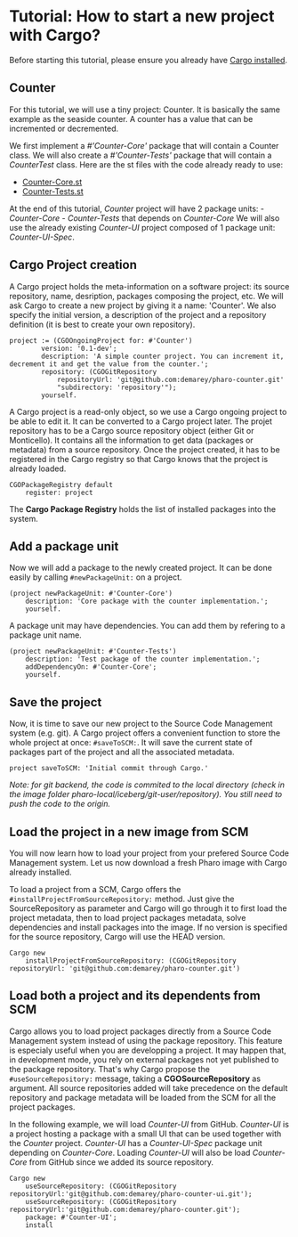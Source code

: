 # Tutorial: How to start a new project with Cargo?

Before starting this tutorial, please ensure you already have [Cargo installed](https://github.com/demarey/cargo#install-cargo).

## Counter 
For this tutorial, we will use a tiny project: Counter. It is basically the same example as the seaside counter. A counter has a value that can be incremented or decremented.

We first implement a *#'Counter-Core'* package that will contain a Counter class. We will also create a *#'Counter-Tests'* package that will contain a *CounterTest* class.
Here are the st files with the code already ready to use:
- [Counter-Core.st](https://raw.githubusercontent.com/demarey/cargo/master/tutorial/Counter-Core.st)
- [Counter-Tests.st](https://raw.githubusercontent.com/demarey/cargo/master/tutorial/Counter-Tests.st)

At the end of this tutorial, *Counter* project will have 2 package units:
	- *Counter-Core*
	- *Counter-Tests* that depends on *Counter-Core*
We will also use the already existing *Counter-UI* project composed of 1 package unit: *Counter-UI-Spec*.

## Cargo Project creation
A Cargo project holds the meta-information on a software project: its source repository, name, desription, packages composing the project, etc.
We will ask Cargo to create a new project by giving it a name: 'Counter'. We also specify the initial version, a description of the project and a repository definition (it is best to create your own repository).
```smalltalk
project := (CGOOngoingProject for: #'Counter')
		version: '0.1-dev';
		description: 'A simple counter project. You can increment it, decrement it and get the value from the counter.';
		repository: (CGOGitRepository
			repositoryUrl: 'git@github.com:demarey/pharo-counter.git'
			"subdirectory: 'repository'");
		yourself.
```
A Cargo project is a read-only object, so we use a Cargo ongoing project to be able to edit it. It can be converted to a Cargo project later. The projet repository has to be a Cargo source repository object (either Git or Monticello). It contains all the information to get data (packages or metadata) from a source repository.
Once the project created, it has to be registered in the Cargo registry so that Cargo knows that the project is already loaded.
```smalltalk
CGOPackageRegistry default 
	register: project 
```
The **Cargo Package Registry** holds the list of installed packages into the system.

## Add a package unit
Now we will add a package to the newly created project. It can be done easily by calling `#newPackageUnit:` on a project.
```smalltalk
(project newPackageUnit: #'Counter-Core')
	description: 'Core package with the counter implementation.';
	yourself.
```
A package unit may have dependencies. You can add them by refering to a package unit name.
```smalltalk
(project newPackageUnit: #'Counter-Tests')
	description: 'Test package of the counter implementation.';
	addDependencyOn: #'Counter-Core';
	yourself.
```

## Save the project
Now, it is time to save our new project to the Source Code Management system (e.g. git). A Cargo project offers a convenient function to store the whole project at once: `#saveToSCM:`. It will save the current state of packages part of the project and all the associated metadata.
``` smalltalk
project saveToSCM: 'Initial commit through Cargo.'
```
*Note: for git backend, the code is commited to the local directory (check in the image folder pharo-local/iceberg/git-user/repository). You still need to push the code to the origin.*

## Load the project in a new image from SCM
You will now learn how to load your project from your prefered Source Code Management system. Let us now download a fresh Pharo image with Cargo already installed.

To load a project from a SCM, Cargo offers the `#installProjectFromSourceRepository:` method. Just give the SourceRepository as parameter and Cargo will go through it to first load the project metadata, then to load project packages metadata, solve dependencies and install packages into the image. If no version is specified for the source repository, Cargo will use the HEAD version.
``` smalltalk
Cargo new 
	installProjectFromSourceRepository: (CGOGitRepository repositoryUrl: 'git@github.com:demarey/pharo-counter.git')
```

## Load both a project and its dependents from SCM
Cargo allows you to load project packages directly from a Source Code Management system instead of using the package repository.
This feature is especialy useful when you are developping a project. It may happen that, in development mode, you rely on external packages not yet published to the package repository. That's why Cargo propose the `#useSourceRepository:` message, taking a **CGOSourceRepository** as argument. All source repositories added will take precedence on the default repository and package metadata will be loaded from the SCM for all the project packages.

In the following example, we will load *Counter-UI* from GitHub. *Counter-UI* is a project hosting a package with a small UI that can be used together with the *Counter* project. *Counter-UI* has a *Counter-UI-Spec* package unit depending on *Counter-Core*. Loading *Counter-UI* will also be load *Counter-Core* from GitHub since we added its source repository.
``` smalltalk
Cargo new 
	useSourceRepository: (CGOGitRepository repositoryUrl:'git@github.com:demarey/pharo-counter-ui.git');
	useSourceRepository: (CGOGitRepository repositoryUrl:'git@github.com:demarey/pharo-counter.git');
	package: #'Counter-UI';
	install
```
